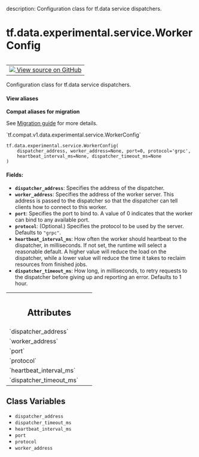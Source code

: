 description: Configuration class for tf.data service dispatchers.

<div itemscope itemtype="http://developers.google.com/ReferenceObject">
<meta itemprop="name" content="tf.data.experimental.service.WorkerConfig" />
<meta itemprop="path" content="Stable" />
<meta itemprop="property" content="__new__"/>
<meta itemprop="property" content="dispatcher_address"/>
<meta itemprop="property" content="dispatcher_timeout_ms"/>
<meta itemprop="property" content="heartbeat_interval_ms"/>
<meta itemprop="property" content="port"/>
<meta itemprop="property" content="protocol"/>
<meta itemprop="property" content="worker_address"/>
</div>

# tf.data.experimental.service.WorkerConfig

<!-- Insert buttons and diff -->

<table class="tfo-notebook-buttons tfo-api nocontent" align="left">
<td>
  <a target="_blank" href="https://github.com/tensorflow/tensorflow/blob/r2.4/tensorflow/python/data/experimental/service/server_lib.py#L217-L259">
    <img src="https://www.tensorflow.org/images/GitHub-Mark-32px.png" />
    View source on GitHub
  </a>
</td>
</table>



Configuration class for tf.data service dispatchers.

<section class="expandable">
  <h4 class="showalways">View aliases</h4>
  <p>
<b>Compat aliases for migration</b>
<p>See
<a href="https://www.tensorflow.org/guide/migrate">Migration guide</a> for
more details.</p>
<p>`tf.compat.v1.data.experimental.service.WorkerConfig`</p>
</p>
</section>

<pre class="devsite-click-to-copy prettyprint lang-py tfo-signature-link">
<code>tf.data.experimental.service.WorkerConfig(
    dispatcher_address, worker_address=None, port=0, protocol='grpc',
    heartbeat_interval_ms=None, dispatcher_timeout_ms=None
)
</code></pre>



<!-- Placeholder for "Used in" -->


#### Fields:


* <b>`dispatcher_address`</b>: Specifies the address of the dispatcher.
* <b>`worker_address`</b>: Specifies the address of the worker server. This address is
  passed to the dispatcher so that the dispatcher can tell clients how to
  connect to this worker.
* <b>`port`</b>: Specifies the port to bind to. A value of 0 indicates that the worker
  can bind to any available port.
* <b>`protocol`</b>: (Optional.) Specifies the protocol to be used by the server.
  Defaults to `"grpc"`.
* <b>`heartbeat_interval_ms`</b>: How often the worker should heartbeat to the
  dispatcher, in milliseconds. If not set, the runtime will select a
  reasonable default. A higher value will reduce the load on the dispatcher,
  while a lower value will reduce the time it takes to reclaim resources
  from finished jobs.
* <b>`dispatcher_timeout_ms`</b>: How long, in milliseconds, to retry requests to the
  dispatcher before giving up and reporting an error. Defaults to 1 hour.




<!-- Tabular view -->
 <table class="responsive fixed orange">
<colgroup><col width="214px"><col></colgroup>
<tr><th colspan="2"><h2 class="add-link">Attributes</h2></th></tr>

<tr>
<td>
`dispatcher_address`
</td>
<td>

</td>
</tr><tr>
<td>
`worker_address`
</td>
<td>

</td>
</tr><tr>
<td>
`port`
</td>
<td>

</td>
</tr><tr>
<td>
`protocol`
</td>
<td>

</td>
</tr><tr>
<td>
`heartbeat_interval_ms`
</td>
<td>

</td>
</tr><tr>
<td>
`dispatcher_timeout_ms`
</td>
<td>

</td>
</tr>
</table>



## Class Variables

* `dispatcher_address` <a id="dispatcher_address"></a>
* `dispatcher_timeout_ms` <a id="dispatcher_timeout_ms"></a>
* `heartbeat_interval_ms` <a id="heartbeat_interval_ms"></a>
* `port` <a id="port"></a>
* `protocol` <a id="protocol"></a>
* `worker_address` <a id="worker_address"></a>
